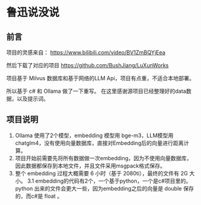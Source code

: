 # 鲁迅说没说

## 前言

项目的灵感来自：
https://www.bilibili.com/video/BV1ZmBQYjEea

然后下载了对应的项目
https://github.com/BushJiang/LuXunWorks

项目基于 Milvus 数据库和基于网络的LLM Api，项目有点重，不适合本地部署。

所以基于 c# 和 Ollama 做了一下重写。
在这里感谢源项目已经整理好的data数据，以及提示词。

## 项目说明

1. Ollama 使用了2个模型，embedding 模型用 bge-m3，LLM模型用 chatglm4，没有使用向量数据库，直接对Embedding后的向量进行距离计算。
2. 项目开始前需要先将所有数据做一次embedding，因为不使用向量数据库，因此数据都保存到本地文件，并且文件采用msgpack格式保存。
3. 整个 embedding 过程大概需要 6 小时（基于 2080ti），最终的文件有 2G 大小。
    3.1 embedding的代码有2个，一个基于python，一个是c#项目里的。python 出来的文件会更大一些，因为embedding之后的向量是 double 保存的，而c#是 float 。

